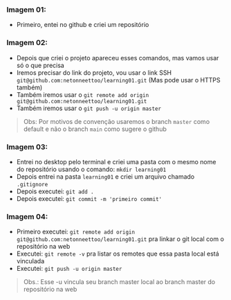 ### Imagem 01:
* Primeiro, entei no github e criei um repositório

### Imagem 02:
* Depois que criei o projeto apareceu esses comandos, mas vamos usar só o que precisa
* Iremos precisar do link do projeto, vou usar o link SSH `git@github.com:netonneettoo/learning01.git` (Mas pode usar o HTTPS também)
* Também iremos usar o `git remote add origin git@github.com:netonneettoo/learning01.git`
* Também iremos usar o `git push -u origin master`
> Obs: Por motivos de convenção usaremos o branch `master` como default e não o branch `main` como sugere o github

### Imagem 03:
* Entrei no desktop pelo terminal e criei uma pasta com o mesmo nome do repositório usando o comando: `mkdir learning01`
* Depois entrei na pasta `learning01` e criei um arquivo chamado `.gitignore`
* Depois executei: `git add .`
* Depois executei: `git commit -m 'primeiro commit'`

### Imagem 04:
* Primeiro executei: `git remote add origin git@github.com:netonneettoo/learning01.git` pra linkar o git local com o repositório na web
* Executei: `git remote -v` pra listar os remotes que essa pasta local está vinculada
* Executei: `git push -u origin master`
> Obs.: Esse -u vincula seu branch master local ao branch master do repositório na web
